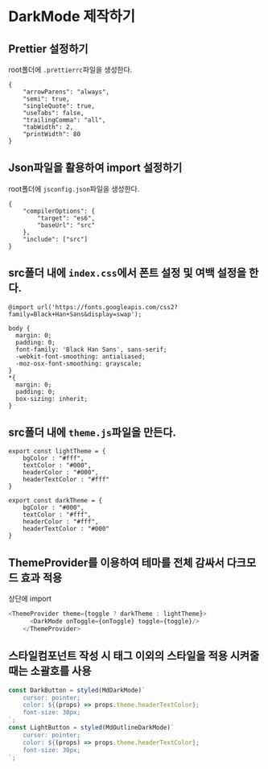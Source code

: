 # DarkMode 제작하기

## Prettier 설정하기
root폴더에 `.prettierrc`파일을 생성한다.
```
{
    "arrowParens": "always",
    "semi": true,
    "singleQuote": true,
    "useTabs": false,
    "trailingComma": "all",
    "tabWidth": 2,
    "printWidth": 80
}
```

## Json파일을 활용하여 import 설정하기
root폴더에 `jsconfig.json`파일을 생성한다.
```
{
    "compilerOptions": {
        "target": "es6",
        "baseUrl": "src"
    },
    "include": ["src"]
}
```

## src폴더 내에 `index.css`에서 폰트 설정 및 여백 설정을 한다.
```
@import url('https://fonts.googleapis.com/css2?family=Black+Han+Sans&display=swap');

body {
  margin: 0;
  padding: 0;
  font-family: 'Black Han Sans', sans-serif;
  -webkit-font-smoothing: antialiased;
  -moz-osx-font-smoothing: grayscale;
}
*{
  margin: 0;
  padding: 0;
  box-sizing: inherit;
}
```

## src폴더 내에 `theme.js`파일을 만든다.
```
export const lightTheme = {
    bgColor : "#fff",
    textColor : "#000",
    headerColor : "#000",
    headerTextColor : "#fff"
}

export const darkTheme = {
    bgColor : "#000",
    textColor : "#fff",
    headerColor : "#fff",
    headerTextColor : "#000"
}
```

## ThemeProvider를 이용하여 테마를 전체 감싸서 다크모드 효과 적용
상단에 import
```javascript
<ThemeProvider theme={toggle ? darkTheme : lightTheme}>
      <DarkMode onToggle={onToggle} toggle={toggle}/>
    </ThemeProvider>
```

## 스타일컴포넌트 작성 시 태그 이외의 스타일을 적용 시켜줄 때는 소괄호를 사용
```javascript
const DarkButton = styled(MdDarkMode)`
    cursor: pointer;
    color: ${(props) => props.theme.headerTextColor};
    font-size: 30px;
`;
const LightButton = styled(MdOutlineDarkMode)`
    cursor: pointer;
    color: ${(props) => props.theme.headerTextColor};
    font-size: 30px;
`;
```
